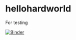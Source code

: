 # hellohardworld
For testing

[![Binder](https://mybinder.org/badge_logo.svg)](https://mybinder.org/v2/gh/manoelhss/hellohardworld/main)
